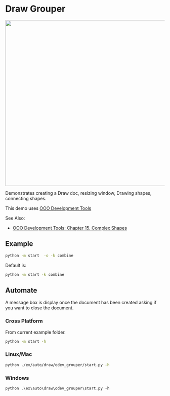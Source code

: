 # Draw Grouper

<p align="center">
    <img src="https://user-images.githubusercontent.com/4193389/200553927-7306accf-45c6-4b79-8a28-5256f1d097c0.png" width="622" height="523">
</p>

Demonstrates creating a Draw doc, resizing window, Drawing shapes, connecting shapes.

This demo uses [OOO Development Tools]

See Also:

- [OOO Development Tools: Chapter 15. Complex Shapes](https://python-ooo-dev-tools.readthedocs.io/en/latest/odev/part3/chapter15.html)

## Example

```sh
python -m start  -o -k combine
```

Default is:

```sh
python -m start -k combine
```

## Automate

A message box is display once the document has been created asking if you want to close the document.

### Cross Platform

From current example folder.

```sh
python -m start -h
```

### Linux/Mac

```sh
python ./ex/auto/draw/odev_grouper/start.py -h
```

### Windows

```ps
python .\ex\auto\draw\odev_grouper\start.py -h
```

[OOO Development Tools]: https://python-ooo-dev-tools.readthedocs.io/en/latest/